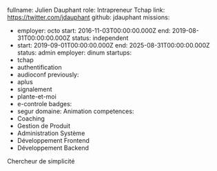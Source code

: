 fullname: Julien Dauphant
role: Intrapreneur Tchap
link: https://twitter.com/jdauphant
github: jdauphant
missions:
  - employer: octo
    start: 2016-11-03T00:00:00.000Z
    end: 2019-08-31T00:00:00.000Z
    status: independent
  - start: 2019-09-01T00:00:00.000Z
    end: 2025-08-31T00:00:00.000Z
    status: admin
    employer: dinum
startups:
  - tchap
  - authentification
  - audioconf
previously:
  - aplus
  - signalement
  - plante-et-moi
  - e-controle
badges:
  - segur
domaine: Animation
competences:
  - Coaching
  - Gestion de Produit
  - Administration Système
  - Développement Frontend
  - Développement Backend

Chercheur de simplicité
